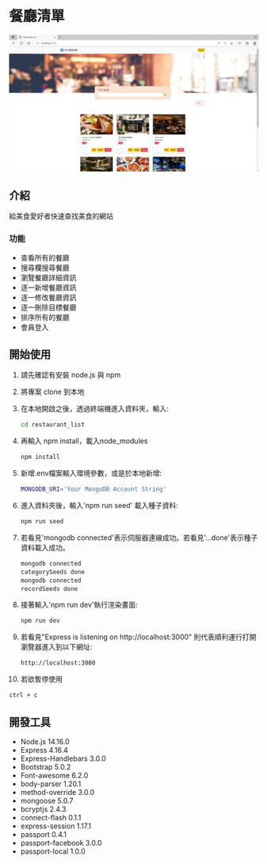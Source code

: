 # 餐廳清單

![Index page about Restaurant List](./public/images/restaurant_list4.png)

## 介紹

給美食愛好者快速查找美食的網站

### 功能

- 查看所有的餐廳
- 搜尋欄搜尋餐廳
- 瀏覽餐廳詳細資訊
- 逐一新增餐廳資訊
- 逐一修改餐廳資訊
- 逐一刪除目標餐廳
- 排序所有的餐廳
- 會員登入

## 開始使用

1. 請先確認有安裝 node.js 與 npm
2. 將專案 clone 到本地
3. 在本地開啟之後，透過終端機進入資料夾，輸入:

   ```bash
   cd restaurant_list
   ```
4. 再輸入 npm install，載入node_modules

   ```bash
   npm install
   ```
5. 新增.env檔案輸入環境參數，或是於本地新增:

   ```bash
   MONGODB_URI='Your MongoDB Account String'
   ```

6. 進入資料夾後，輸入'npm run seed' 載入種子資料:

   ```bash
   npm run seed
   ```

7. 若看見'mongodb connected'表示伺服器連線成功。若看見'...done'表示種子資料載入成功。
   
   ```bash
   mongodb connected
   categorySeeds done
   mongodb connected
   recordSeeds done
   ```

8. 接著輸入'npm run dev'執行渲染畫面:

   ```bash
   npm run dev
   ```

9. 若看見"Express is listening on http://localhost:3000"
   則代表順利運行打開瀏覽器進入到以下網址:

   ```bash
   http://localhost:3000
   ```

10. 若欲暫停使用

   ```bash
   ctrl + c
   ```

## 開發工具

- Node.js 14.16.0
- Express 4.16.4
- Express-Handlebars 3.0.0
- Bootstrap 5.0.2
- Font-awesome 6.2.0
- body-parser 1.20.1
- method-override 3.0.0
- mongoose 5.0.7
- bcryptjs 2.4.3
- connect-flash 0.1.1
- express-session 1.17.1
- passport 0.4.1
- passport-facebook 3.0.0
- passport-local 1.0.0


